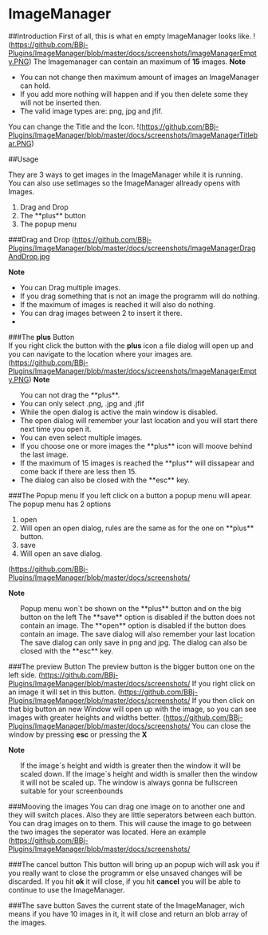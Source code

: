 # ImageManager

##Introduction
First of all, this is what en empty ImageManager looks like.
!(https://github.com/BBj-Plugins/ImageManager/blob/master/docs/screenshots/ImageManagerEmpty.PNG)
The Imagemanager can contain an maximum of **15** images.
**Note**<br>
<ul>
<li>You can not change then maximum amount of images an ImageManager can hold.</li>
<li>If you add more nothing will happen and if you then delete some they will not be inserted then.</li>
<li>The valid image types are: png, jpg and jfif.</li>
</ul>
 
You can change the Title and the Icon.
!(https://github.com/BBj-Plugins/ImageManager/blob/master/docs/screenshots/ImageManagerTitlebar.PNG)

##Usage 

They are 3 ways to get images in the ImageManager while it is running. <br>
You can also use setImages so the ImageManager allready opens with Images.

<ol>
<li>Drag and Drop</li>
<li>The **plus** button</li>
<li>The popup menu</li>
</ol>
 
###Drag and Drop
(https://github.com/BBj-Plugins/ImageManager/blob/master/docs/screenshots/ImageManagerDragAndDrop.jpg

**Note**
<ul>
<li>You can Drag multiple images.</li>
<li>If you drag something that is not an image the programm will do nothing.</li>
<li>If the maximum of images is reached it will also do nothing.</li>
<li>You can drag images between 2 to insert it there.</li>
<li></li>
</ul>

###The **plus** Button  
If you right click the button with the **plus** icon a file dialog will open up and you can navigate to the location where your images are. 
(https://github.com/BBj-Plugins/ImageManager/blob/master/docs/screenshots/ImageManagerEmpty.PNG)
**Note** <br>
<ul>
<il>You can not drag the **plus**.</il>
<li>You can only select .png, .jpg and .jfif</li>
<li>While the open dialog is active the main window is disabled.</li>
<li>The open dialog will remember your last location and you will start there next time you open it.</li>
<li>You can even select multiple images.</li>
<li>If you choose one or more images the **plus** icon will moove behind the last image.</li>
<li>If the maximum of 15 images is reached the **plus** will dissapear and come back if there are less then 15.</li>
<li>The dialog can also be closed with the **esc** key.</li>
</ul>

###The Popup menu
If you left click on a button a popup menu will apear.
The popup menu has 2 options
<ol>
<li>open</li>
	<li>Will open an open dialog, rules are the same as for the one on **plus** button.</li>
<li>save</li>
	<li>Will open an save dialog.</li>	
</ol>
 
(https://github.com/BBj-Plugins/ImageManager/blob/master/docs/screenshots/

**Note** <br>
<ul>
<il>Popup menu won`t be shown on the **plus** button and on the big button on the left</il>
<il>The **save** option is disabled if the button does not contain an image.</il>
<il>The **open** option is disabled if the button does contain an image.</il>
<il>The save dialog will also remember your last location</il>
<il>The save dialog can only save in png and jpg.</il>
<il>The dialog can also be closed with the **esc** key.</li>
</ul>

###The preview Button
The preview button is the bigger button one on the left side.
(https://github.com/BBj-Plugins/ImageManager/blob/master/docs/screenshots/
If you right click on an image it will set in this button.
(https://github.com/BBj-Plugins/ImageManager/blob/master/docs/screenshots/
If you then click on that big button an new Window will open up with the image, so you can see images with greater heights and widths better.
(https://github.com/BBj-Plugins/ImageManager/blob/master/docs/screenshots/
You can close the window by pressing **esc** or pressing the **X**

**Note** <br>
<ul>
<il>If the image`s height and width is greater then the window it will be scaled down. </il>
<il>If the image`s height and width is smaller then the window it will not be scaled up. </il>
<il>The window is always gonna be fullscreen suitable for your screenbounds</il> 
</ul>
 
###Mooving the images
You can drag one image on to another one and they will switch places.
Also they are little seperators between each button. You can drag images on to them. 
This will cause the image to go between the two images the seperator was located.
Here an example
(https://github.com/BBj-Plugins/ImageManager/blob/master/docs/screenshots/

###The cancel button
This button will bring up an popup wich will ask you if you really want to close the programm or else unsaved changes will be discarded.
If you hit **ok** it will close, if you hit **cancel** you will be able to continue to use the ImageManager.

###The save button 
Saves the current state of the ImageManager, wich means if you have 10 images in it, it will close and return an blob array of the images. 
